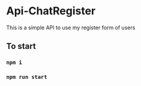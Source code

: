 # Api-ChatRegister
This is a simple API to use my register form of users

## To start
### `npm i`
### `npm run start`
